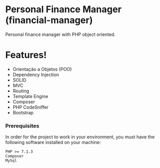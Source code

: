 # Personal Finance Manager (financial-manager)

Personal finance manager with PHP object oriented.

# Features!

  - Orientação a Objetos (POO)
  - Dependency Injection
  - SOLID
  - MVC
  - Routing
  - Template Engine
  - Composer
  - PHP CodeSniffer
  - Bootstrap
  
  ### Prerequisites
  
  In order for the project to work in your environment, you must have the following software installed on your machine:
  
  ```
  PHP >= 7.1.3
  Composer
  MySql
  ```
